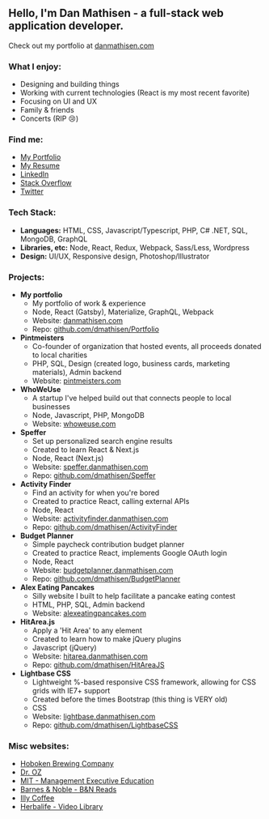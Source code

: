 
## Hello, I'm Dan Mathisen - a full-stack web application developer.

Check out my portfolio at [danmathisen.com](https://danmathisen.com/)

### What I enjoy:
- Designing and building things
- Working with current technologies (React is my most recent favorite)
- Focusing on UI and UX
- Family & friends
- Concerts (RIP 😢)

### Find me:
- [My Portfolio](https://danmathisen.com/)
- [My Resume](https://danmathisen.com/dan-mathisen-resume.pdf)
- [LinkedIn](https://www.linkedin.com/in/danmathisen/)
- [Stack Overflow](https://stackoverflow.com/users/1308734/dmathisen)
- [Twitter](https://twitter.com/dmathisen36)

### Tech Stack:
- **Languages:** HTML, CSS, Javascript/Typescript, PHP, C# .NET, SQL, MongoDB, GraphQL
- **Libraries, etc:** Node, React, Redux, Webpack, Sass/Less, Wordpress
- **Design:** UI/UX, Responsive design, Photoshop/Illustrator

### Projects:
* **My portfolio**
    - My portfolio of work & experience
    - Node, React (Gatsby), Materialize, GraphQL, Webpack
    - Website: [danmathisen.com](https://danmathisen.com/)
    - Repo: [github.com/dmathisen/Portfolio](https://github.com/dmathisen/Portfolio)
* **Pintmeisters**
    - Co-founder of organization that hosted events, all proceeds donated to local charities
    - PHP, SQL, Design (created logo, business cards, marketing materials), Admin backend
    - Website: [pintmeisters.com](https://pintmeisters.com/)
* **WhoWeUse**
    - A startup I've helped build out that connects people to local businesses
    - Node, Javascript, PHP, MongoDB
    - Website: [whoweuse.com](https://whoweuse.com/)
* **Speffer**
    - Set up personalized search engine results
    - Created to learn React & Next.js
    - Node, React (Next.js)
    - Website: [speffer.danmathisen.com](https://speffer.danmathisen.com/)
    - Repo: [github.com/dmathisen/Speffer](https://github.com/dmathisen/activity-finder)
* **Activity Finder**
    - Find an activity for when you're bored
    - Created to practice React, calling external APIs
    - Node, React
    - Website: [activityfinder.danmathisen.com](https://activityfinder.danmathisen.com/)
    - Repo: [github.com/dmathisen/ActivityFinder](https://github.com/dmathisen/ActivityFinder)
* **Budget Planner**
    - Simple paycheck contribution budget planner
    - Created to practice React, implements Google OAuth login
    - Node, React
    - Website: [budgetplanner.danmathisen.com](https://budgetplanner.danmathisen.com/)
    - Repo: [github.com/dmathisen/BudgetPlanner](https://github.com/dmathisen/BudgetPlanner)
* **Alex Eating Pancakes**
    - Silly website I built to help facilitate a pancake eating contest
    - HTML, PHP, SQL, Admin backend
    - Website: [alexeatingpancakes.com](https://alexeatingpancakes.com/)
* **HitArea.js**
    - Apply a 'Hit Area' to any element
    - Created to learn how to make jQuery plugins
    - Javascript (jQuery)
    - Website: [hitarea.danmathisen.com](https://hitarea.danmathisen.com/)
    - Repo: [github.com/dmathisen/HitAreaJS](https://github.com/dmathisen/HitAreaJS)
* **Lightbase CSS**
    - Lightweight %-based responsive CSS framework, allowing for CSS grids with IE7+ support
    - Created before the times Bootstrap (this thing is VERY old)
    - CSS
    - Website: [lightbase.danmathisen.com](https://lightbase.danmathisen.com/)
    - Repo: [github.com/dmathisen/LightbaseCSS](https://github.com/dmathisen/LightbaseCSS)

### Misc websites:
- [Hoboken Brewing Company](https://hobokenbrewing.beer/)
- [Dr. OZ](https://www.doctoroz.com/)
- [MIT - Management Executive Education](https://executive.mit.edu/)
- [Barnes & Noble - B&N Reads](https://www.barnesandnoble.com/blog/category/interviews/)
- [Illy Coffee](https://www.illy.com/en-us/live-happilly/circolo-illy)
- [Herbalife - Video Library](https://video.herbalife.com/)
